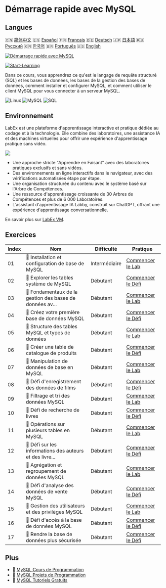 # Démarrage rapide avec MySQL

## Langues

🇨🇳 [简体中文](README_zh.md) 🇪🇸 [Español](README_es.md) 🇫🇷 [Français](README_fr.md) 🇩🇪 [Deutsch](README_de.md) 🇯🇵 [日本語](README_ja.md) 🇷🇺 [Русский](README_ru.md) 🇰🇷 [한국어](README_ko.md) 🇧🇷 [Português](README_pt.md) 🇺🇸 [English](README.md) 

[![Démarrage rapide avec MySQL](https://cover-creator.labex.io/quick-start-with-mysql.png?lang=fr)](https://labex.io/fr/courses/quick-start-with-mysql)

[![Start-Learning](https://img.shields.io/badge/Start-Learning-whitesmoke?style=for-the-badge)](https://labex.io/fr/courses/quick-start-with-mysql)

Dans ce cours, vous apprendrez ce qu'est le langage de requête structuré (SQL) et les bases de données, les bases de la gestion des bases de données, comment installer et configurer MySQL, et comment utiliser le client MySQL pour vous connecter à un serveur MySQL.

![Linux](https://img.shields.io/badge/Linux-whitesmoke?style=for-the-badge&logo=linux)
![MySQL](https://img.shields.io/badge/MySQL-whitesmoke?style=for-the-badge&logo=mysql)
![SQL](https://img.shields.io/badge/SQL-whitesmoke?style=for-the-badge&logo=sql)


## Environnement

LabEx est une plateforme d'apprentissage interactive et pratique dédiée au codage et à la technologie. Elle combine des laboratoires, une assistance IA et des machines virtuelles pour offrir une expérience d'apprentissage pratique sans vidéo.

![](https://tutorial-screenshot.getvm.io/images/vm-1725247253.png)

- Une approche stricte "Apprendre en Faisant" avec des laboratoires pratiques exclusifs et sans vidéos.
- Des environnements en ligne interactifs dans le navigateur, avec des vérifications automatisées étape par étape.
- Une organisation structurée du contenu avec le système basé sur l'Arbre de Compétences.
- Une ressource d'apprentissage croissante de 30 Arbres de Compétences et plus de 6 000 Laboratoires.
- L'assistant d'apprentissage IA Labby, construit sur ChatGPT, offrant une expérience d'apprentissage conversationnelle.

En savoir plus sur [LabEx VM](https://support.labex.io/using-labex/virtual-machine).

## Exercices

|   Index | Nom                                                      | Difficulté    | Pratique                                                                                                                                |
|---------|----------------------------------------------------------|---------------|-----------------------------------------------------------------------------------------------------------------------------------------|
|      01 | 📖 Installation et configuration de base de MySQL        | Intermédiaire | <a target='_blank' href='https://labex.io/fr/tutorials/mysql-installation-and-basic-configuration-of-mysql-418415'>Commencer le Lab</a> |
|      02 | 🎯 Explorer les tables système de MySQL                  | Débutant      | <a target='_blank' href='https://labex.io/fr/tutorials/mysql-explore-mysql-system-tables-391702'>Commencer le Défi</a>                  |
|      03 | 📖 Fondamentaux de la gestion des bases de données av... | Débutant      | <a target='_blank' href='https://labex.io/fr/tutorials/mysql-database-management-fundamentals-with-mysql-418414'>Commencer le Lab</a>   |
|      04 | 🎯 Créez votre première base de données MySQL            | Débutant      | <a target='_blank' href='https://labex.io/fr/tutorials/mysql-create-your-first-mysql-database-418265'>Commencer le Défi</a>             |
|      05 | 📖 Structure des tables MySQL et types de données        | Débutant      | <a target='_blank' href='https://labex.io/fr/tutorials/mysql-mysql-table-structure-and-data-types-418307'>Commencer le Lab</a>          |
|      06 | 🎯 Créer une table de catalogue de produits              | Débutant      | <a target='_blank' href='https://labex.io/fr/tutorials/mysql-create-a-product-catalog-table-418298'>Commencer le Défi</a>               |
|      07 | 📖 Manipulation de données de base en MySQL              | Débutant      | <a target='_blank' href='https://labex.io/fr/tutorials/sql-mysql-basic-data-manipulation-418303'>Commencer le Lab</a>                   |
|      08 | 🎯 Défi d'enregistrement des données de films            | Débutant      | <a target='_blank' href='https://labex.io/fr/tutorials/mysql-record-movie-data-challenge-418302'>Commencer le Défi</a>                  |
|      09 | 📖 Filtrage et tri des données MySQL                     | Débutant      | <a target='_blank' href='https://labex.io/fr/tutorials/mysql-mysql-data-filtering-and-sorting-418305'>Commencer le Lab</a>              |
|      10 | 🎯 Défi de recherche de livres                           | Débutant      | <a target='_blank' href='https://labex.io/fr/tutorials/mysql-book-search-challenge-418297'>Commencer le Défi</a>                        |
|      11 | 📖 Opérations sur plusieurs tables en MySQL              | Débutant      | <a target='_blank' href='https://labex.io/fr/tutorials/mysql-mysql-multi-table-operations-418306'>Commencer le Lab</a>                  |
|      12 | 🎯 Défi sur les informations des auteurs et des livre... | Débutant      | <a target='_blank' href='https://labex.io/fr/tutorials/mysql-author-book-information-challenge-418296'>Commencer le Défi</a>            |
|      13 | 📖 Agrégation et regroupement de données MySQL           | Débutant      | <a target='_blank' href='https://labex.io/fr/tutorials/mysql-mysql-data-aggregation-and-grouping-418304'>Commencer le Lab</a>           |
|      14 | 🎯 Défi d'analyse des données de vente MySQL             | Débutant      | <a target='_blank' href='https://labex.io/fr/tutorials/mysql-mysql-sales-data-analysis-challenge-418301'>Commencer le Défi</a>          |
|      15 | 📖 Gestion des utilisateurs et des privilèges MySQL      | Débutant      | <a target='_blank' href='https://labex.io/fr/tutorials/mysql-mysql-user-and-privileges-management-418308'>Commencer le Lab</a>          |
|      16 | 🎯 Défi d'accès à la base de données MySQL               | Débutant      | <a target='_blank' href='https://labex.io/fr/tutorials/mysql-mysql-database-access-challenge-418300'>Commencer le Défi</a>              |
|      17 | 🎯 Rendre la base de données plus sécurisée              | Débutant      | <a target='_blank' href='https://labex.io/fr/tutorials/mysql-make-database-more-secure-391535'>Commencer le Défi</a>                    |

## Plus

- 🔗 [MySQL Cours de Programmation](https://github.com/labex-labs/awesome-programming-courses)
- 🔗 [MySQL Projets de Programmation](https://github.com/labex-labs/awesome-programming-projects)
- 🔗 [MySQL Tutoriels Gratuits](https://github.com/labex-labs/mysql-free-tutorials)

